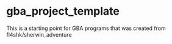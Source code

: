 # gba_project_template
This is a starting point for GBA programs that was created from fl4shk/sherwin_adventure
